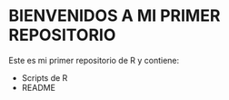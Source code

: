 # BIENVENIDOS A MI PRIMER REPOSITORIO
Este es mi primer repositorio de R y contiene:
- Scripts de R
- README